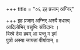 +++
title = "०६ इह प्रजाम् अग्निर्"

+++
इह प्रजाम् अग्निर् अस्यै दधात्व्  
आदित्येभिर् वसुभिः संविदानः ।  
विश्वे देवा हवम् आ यन्तु म इमं  
पुत्रो अस्या जायतां वीर्यावान् ॥